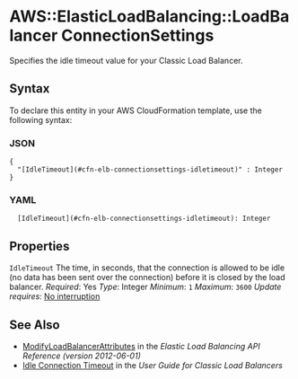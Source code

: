 # AWS::ElasticLoadBalancing::LoadBalancer ConnectionSettings<a name="aws-properties-ec2-elb-connectionsettings"></a>

Specifies the idle timeout value for your Classic Load Balancer\.

## Syntax<a name="aws-properties-ec2-elb-connectionsettings-syntax"></a>

To declare this entity in your AWS CloudFormation template, use the following syntax:

### JSON<a name="aws-properties-ec2-elb-connectionsettings-syntax.json"></a>

```
{
  "[IdleTimeout](#cfn-elb-connectionsettings-idletimeout)" : Integer
}
```

### YAML<a name="aws-properties-ec2-elb-connectionsettings-syntax.yaml"></a>

```
  [IdleTimeout](#cfn-elb-connectionsettings-idletimeout): Integer
```

## Properties<a name="aws-properties-ec2-elb-connectionsettings-properties"></a>

`IdleTimeout`  <a name="cfn-elb-connectionsettings-idletimeout"></a>
The time, in seconds, that the connection is allowed to be idle \(no data has been sent over the connection\) before it is closed by the load balancer\.
*Required*: Yes
*Type*: Integer
*Minimum*: `1`
*Maximum*: `3600`
*Update requires*: [No interruption](https://docs.aws.amazon.com/AWSCloudFormation/latest/UserGuide/using-cfn-updating-stacks-update-behaviors.html#update-no-interrupt)

## See Also<a name="aws-properties-ec2-elb-connectionsettings--seealso"></a>
+  [ModifyLoadBalancerAttributes](https://docs.aws.amazon.com/elasticloadbalancing/2012-06-01/APIReference/API_ModifyLoadBalancerAttributes.html) in the *Elastic Load Balancing API Reference \(version 2012\-06\-01\)*
+  [Idle Connection Timeout](https://docs.aws.amazon.com/elasticloadbalancing/latest/classic/config-idle-timeout.html) in the *User Guide for Classic Load Balancers*
